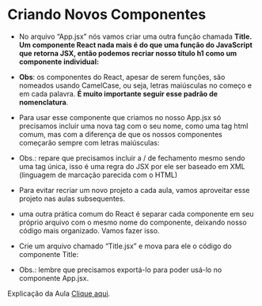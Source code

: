 # Criando Novos Componentes 
 
* No arquivo “App.jsx” nós vamos criar uma outra função chamada **Title. Um componente React nada mais é do que uma função do JavaScript que retorna JSX, então podemos recriar nosso título h1 como um componente individual:**

* **Obs**: os componentes do React, apesar de serem funções, são nomeados usando CamelCase, ou seja, letras maiúsculas no começo e em cada palavra. **É muito importante seguir esse padrão de nomenclatura**.

* Para usar esse componente que criamos no nosso App.jsx só precisamos incluir uma nova tag com o seu nome, como uma tag html comum, mas com a diferença de que os nossos componentes começarão sempre com letras maiúsculas:
    
* Obs.: repare que precisamos incluir a / de fechamento mesmo sendo uma tag única, isso é uma regra do JSX por ele ser baseado em XML (linguagem de marcação parecida com o HTML)

* Para evitar recriar um novo projeto a cada aula, vamos aproveitar esse projeto nas aulas subsequentes. 

* uma outra prática comum do React é separar cada componente em seu próprio arquivo com o mesmo nome do componente, deixando nosso código mais organizado. Vamos fazer isso.
* Crie um arquivo chamado “Title.jsx” e mova para ele o código do componente Title:
    
* Obs.: lembre que precisamos exportá-lo para poder usá-lo no componente App.jsx.

Explicação da Aula [Clique aqui](https://onebitcode.notion.site/Criando-Novos-Componentes-06503664e06b4b3487c4c358342627a0 "Title").
